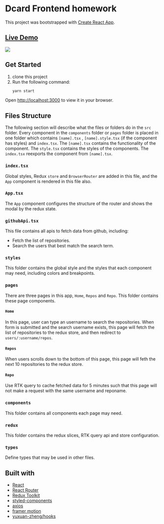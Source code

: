 # Dcard Frontend homework

This project was bootstrapped with [Create React App](https://github.com/facebook/create-react-app).

## [Live Demo](https://dcard-homework.vercel.app/)

![](demo.gif)

## Get Started

1. clone this project
2. Run the following command:
    ```bash
    yarn start
    ```

Open [http://localhost:3000](http://localhost:3000) to view it in your browser.

## Files Structure

The following section will describe what the files or folders do in the `src` folder. Every component in the `components` folder or `pages` folder is placed in one folder which contains `[name].tsx` , `[name].style.tsx` (if the component has styles) and `index.tsx`. The `[name].tsx` contains the functionality of the component. The `style.tsx` contains the styles of the components. The `index.tsx` reexports the component from `[name].tsx`.

### `index.tsx` 

Global styles, Redux `store` and `BrowserRouter` are added in this file, and the `App` component is rendered in this file also.

### `App.tsx`

The `App` component configures the structure of the router and shows the modal by the redux state.

### `githubApi.tsx`

This file contains all apis to fetch data from github, including:
- Fetch the list of repositories.
- Search the users that best match the search term.

### `styles`

This folder contains the global style and the styles that each component may need, including colors and breakpoints.

### `pages`

There are three pages in this app, `Home`, `Repos` and `Repo`. This folder contains these page components.

#### `Home`

In this page, user can type an username to search the repositories. When form is submitted and the search username exists, this page will fetch the list of repositories to the redux store, and then redirect to `users/:username/repos`.

#### `Repos`

When users scrolls down to the bottom of this page, this page will feth the next 10 repositories to the redux store.

#### `Repo`

Use RTK query to cache fetched data for 5 minutes such that this page will not make a request with the same username and reponame.

### `components`

This folder contains all components each page may need.

### `redux`

This folder contains the redux slices, RTK query api and store configuration.

### `types`

Define types that may be used in other files.

## Built with

- [React](https://github.com/facebook/react)
- [React Router](https://github.com/remix-run/react-router)
- [Redux Toolkit](https://github.com/reduxjs/redux-toolkit)
- [styled-components](https://github.com/styled-components/styled-components)
- [axios](https://github.com/axios/axios)
- [framer motion](https://github.com/framer/motion)
- [yuxuan-zheng/hooks](https://github.com/jason89521/hooks)
